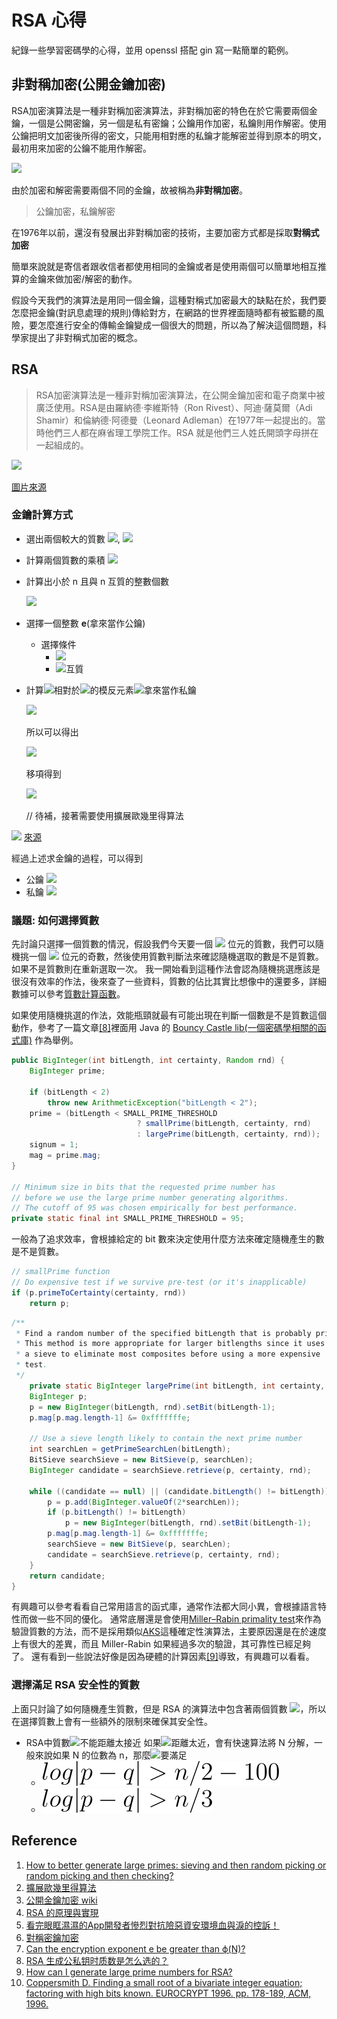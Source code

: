 # RSA 心得

紀錄一些學習密碼學的心得，並用 openssl 搭配 gin 寫一點簡單的範例。


## 非對稱加密(公開金鑰加密)

RSA加密演算法是一種非對稱加密演算法，非對稱加密的特色在於它需要兩個金鑰，一個是公開密鑰，另一個是私有密鑰；公鑰用作加密，私鑰則用作解密。使用公鑰把明文加密後所得的密文，只能用相對應的私鑰才能解密並得到原本的明文，最初用來加密的公鑰不能用作解密。

![](https://i.imgur.com/EjFAlMK.png)


由於加密和解密需要兩個不同的金鑰，故被稱為**非對稱加密**。
> 公鑰加密，私鑰解密

在$1976$年以前，還沒有發展出非對稱加密的技術，主要加密方式都是採取**對稱式加密**

簡單來說就是寄信者跟收信者都使用相同的金鑰或者是使用兩個可以簡單地相互推算的金鑰來做加密/解密的動作。

假設今天我們的演算法是用同一個金鑰，這種對稱式加密最大的缺點在於，我們要怎麼把金鑰(對訊息處理的規則)傳給對方，在網路的世界裡面隨時都有被監聽的風險，要怎麼進行安全的傳輸金鑰變成一個很大的問題，所以為了解決這個問題，科學家提出了非對稱式加密的概念。

## RSA

> RSA加密演算法是一種非對稱加密演算法，在公開金鑰加密和電子商業中被廣泛使用。RSA是由羅納德·李維斯特（Ron Rivest）、阿迪·薩莫爾（Adi Shamir）和倫納德·阿德曼（Leonard Adleman）在1977年一起提出的。當時他們三人都在麻省理工學院工作。RSA 就是他們三人姓氏開頭字母拼在一起組成的。

![](https://i.imgur.com/lE7U7Ky.png)

[圖片來源](https://www.techapple.com/archives/25855)

### 金鑰計算方式
- 選出兩個較大的質數 ![](https://render.githubusercontent.com/render/math?math=p), ![](https://render.githubusercontent.com/render/math?math=q)
- 計算兩個質數的乘積 ![](https://render.githubusercontent.com/render/math?math=n\=p*q)
- 計算出小於 n 且與 n 互質的整數個數
   
  ![](https://render.githubusercontent.com/render/math?math=\varphi(n)=(p-1)*(q-1))
- 選擇一個整數 **e**(拿來當作公鑰)
    - 選擇條件
        - ![](https://latex2image-output.s3.amazonaws.com/img-heUvAk9X.svg)
        - ![](https://latex2image-output.s3.amazonaws.com/img-VRHdeXUh.svg)互質

- 計算![](https://latex2image-output.s3.amazonaws.com/img-D6h1FGmQ.svg)相對於![](https://latex2image-output.s3.amazonaws.com/img-YS3FV8Jy.svg)的模反元素![](https://latex2image-output.s3.amazonaws.com/img-5VfEC4JX.svg)拿來當作私鑰
  
  ![](https://latex2image-output.s3.amazonaws.com/img-rNB5W1k7.svg)

  所以可以得出

  ![](https://latex2image-output.s3.amazonaws.com/img-7sZ11Wd4.svg)

  移項得到

  ![](https://latex2image-output.s3.amazonaws.com/img-S7BEqV2x.svg)

  // 待補，接著需要使用擴展歐幾里得算法


![](https://i.imgur.com/im4zugs.png)
[來源](https://ithelp.ithome.com.tw/articles/10250721)

經過上述求金鑰的過程，可以得到
- 公鑰 ![](https://latex2image-output.s3.amazonaws.com/img-MWWWYstf.svg)
- 私鑰 ![](https://latex2image-output.s3.amazonaws.com/img-qJFBdKjw.svg)

### 議題: 如何選擇質數

先討論只選擇一個質數的情況，假設我們今天要一個 ![](https://latex2image-output.s3.amazonaws.com/img-dC9QCq81.svg) 位元的質數，我們可以隨機挑一個 ![](https://latex2image-output.s3.amazonaws.com/img-dC9QCq81.svg) 位元的奇數，然後使用質數判斷法來確認隨機選取的數是不是質數。如果不是質數則在重新選取一次。
我一開始看到這種作法會認為隨機挑選應該是很沒有效率的作法，後來查了一些資料，質數的佔比其實比想像中的還要多，詳細數據可以參考[質數計算函數](https://zh.wikipedia.org/wiki/%E7%B4%A0%E6%95%B0%E8%AE%A1%E6%95%B0%E5%87%BD%E6%95%B0)。

如果使用隨機挑選的作法，效能瓶頸就最有可能出現在判斷一個數是不是質數這個動作，參考了一篇文章[\[8\]](https://www.zhihu.com/question/54779059)裡面用 Java 的 [Bouncy Castle lib(一個密碼學相關的函式庫)](https://github.com/bcgit/bc-java) 作為舉例。

```java
public BigInteger(int bitLength, int certainty, Random rnd) {
    BigInteger prime;

    if (bitLength < 2)
        throw new ArithmeticException("bitLength < 2");
    prime = (bitLength < SMALL_PRIME_THRESHOLD
                            ? smallPrime(bitLength, certainty, rnd)
                            : largePrime(bitLength, certainty, rnd));
    signum = 1;
    mag = prime.mag;
}

// Minimum size in bits that the requested prime number has
// before we use the large prime number generating algorithms.
// The cutoff of 95 was chosen empirically for best performance.
private static final int SMALL_PRIME_THRESHOLD = 95;
```

一般為了追求效率，會根據給定的 bit 數來決定使用什麼方法來確定隨機產生的數是不是質數。

```java
// smallPrime function
// Do expensive test if we survive pre-test (or it's inapplicable)
if (p.primeToCertainty(certainty, rnd))
    return p;
```

```java
/**
 * Find a random number of the specified bitLength that is probably prime.
 * This method is more appropriate for larger bitlengths since it uses
 * a sieve to eliminate most composites before using a more expensive
 * test.
 */
    private static BigInteger largePrime(int bitLength, int certainty, Random rnd) {
    BigInteger p;
    p = new BigInteger(bitLength, rnd).setBit(bitLength-1);
    p.mag[p.mag.length-1] &= 0xfffffffe;

    // Use a sieve length likely to contain the next prime number
    int searchLen = getPrimeSearchLen(bitLength);
    BitSieve searchSieve = new BitSieve(p, searchLen);
    BigInteger candidate = searchSieve.retrieve(p, certainty, rnd);

    while ((candidate == null) || (candidate.bitLength() != bitLength)) {
        p = p.add(BigInteger.valueOf(2*searchLen));
        if (p.bitLength() != bitLength)
            p = new BigInteger(bitLength, rnd).setBit(bitLength-1);
        p.mag[p.mag.length-1] &= 0xfffffffe;
        searchSieve = new BitSieve(p, searchLen);
        candidate = searchSieve.retrieve(p, certainty, rnd);
    }
    return candidate;
}
```
有興趣可以參考看看自己常用語言的函式庫，通常作法都大同小異，會根據語言特性而做一些不同的優化。
通常底層還是會使用[Miller–Rabin primality test](https://zh.wikipedia.org/wiki/%E7%B1%B3%E5%8B%92-%E6%8B%89%E5%AE%BE%E6%A3%80%E9%AA%8C)來作為驗證質數的方法，而不是採用類似[AKS](https://en.wikipedia.org/wiki/AKS_primality_test)這種確定性演算法，主要原因還是在於速度上有很大的差異，而且 Miller-Rabin 如果經過多次的驗證，其可靠性已經足夠了。 還有看到一些說法好像是因為硬體的計算因素[\[9\]](https://crypto.stackexchange.com/questions/71/how-can-i-generate-large-prime-numbers-for-rsa)導致，有興趣可以看看。



### 選擇滿足 RSA 安全性的質數
上面只討論了如何隨機產生質數，但是 RSA 的演算法中包含著兩個質數 ![](https://latex2image-output.s3.amazonaws.com/img-Gq8PVexY.svg)，所以在選擇質數上會有一些額外的限制來確保其安全性。

- RSA中質數![](https://latex2image-output.s3.amazonaws.com/img-Gq8PVexY.svg)不能距離太接近
如果![](https://latex2image-output.s3.amazonaws.com/img-Gq8PVexY.svg)距離太近，會有快速算法將 N 分解，一般來說如果 N 的位數為 n，那麼![](https://latex2image-output.s3.amazonaws.com/img-DEaUM6vn.svg)要滿足
    - ![](./image/pq12.svg)
    - ![](./image/pq11.svg)
    
    
## Reference
1. [How to better generate large primes: sieving and then random picking or random picking and then checking?](https://crypto.stackexchange.com/questions/1812/how-to-better-generate-large-primes-sieving-and-then-random-picking-or-random-p)
2. [擴展歐幾里得算法](https://zh.wikipedia.org/wiki/%E6%89%A9%E5%B1%95%E6%AC%A7%E5%87%A0%E9%87%8C%E5%BE%97%E7%AE%97%E6%B3%95)
3. [公開金鑰加密 wiki](https://zh.wikipedia.org/wiki/%E5%85%AC%E5%BC%80%E5%AF%86%E9%92%A5%E5%8A%A0%E5%AF%86)
4. [RSA 的原理與實現](https://cjting.me/2020/03/13/rsa/)
5. [看完眼眶濕濕的App開發者慘烈對抗險惡資安環境血與淚的控訴！](https://ithelp.ithome.com.tw/users/20117445/ironman/3778?page=2)
6. [對稱密鑰加密](https://zh.wikipedia.org/wiki/%E5%B0%8D%E7%A8%B1%E5%AF%86%E9%91%B0%E5%8A%A0%E5%AF%86)
7. [Can the encryption exponent e be greater than ϕ(N)?](https://crypto.stackexchange.com/questions/5729/can-the-encryption-exponent-e-be-greater-than-%CF%95n)
8. [RSA 生成公私钥时质数是怎么选的？
](https://www.zhihu.com/question/54779059)
9. [How can I generate large prime numbers for RSA?](https://crypto.stackexchange.com/questions/71/how-can-i-generate-large-prime-numbers-for-rsa)
10. [Coppersmith D. Finding a small root of a bivariate integer equation; factoring with high bits known. EUROCRYPT 1996. pp. 178-189, ACM, 1996.](https://link.springer.com/content/pdf/10.1007%2F3-540-68339-9_16.pdf)


